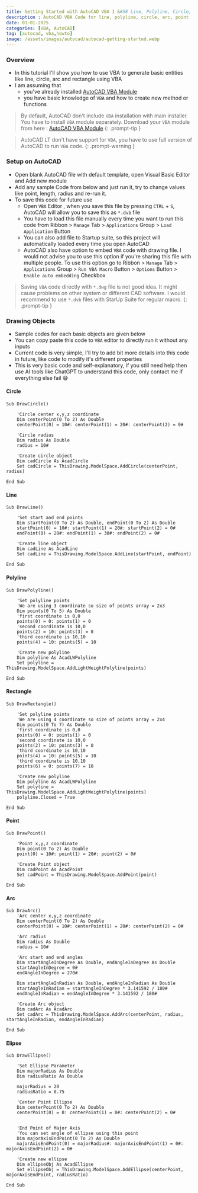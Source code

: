 ```yaml
---
title: Getting Started with AutoCAD VBA 1 &#58 Line, Polyline, Circle, Arc, Rectangle, Point
description : AutoCAD VBA Code for line, polyline, circle, arc, point
date: 01-01-2025
categories: [VBA, AutoCAD]
tag: [autocad, vba,howto]
image: /assets/images/autocad/autocad-getting-started.webp
---
```


### Overview
- In this tutorial I'll show you how to use VBA to generate basic entities like line, circle, arc and rectangle using VBA
- I am assuming that 
  - you've already installed [AutoCAD VBA Module](https://www.autodesk.com/support/technical/article/caas/tsarticles/ts/3kxk0RyvfWTfSfAIrcmsLQ.html)
  - you have basic knowledge of `VBA` and how to create new method or functions

> By default, AutoCAD don't include `VBA` installation with main installer. You have to install `VBA` module separately.
> Download your `VBA` module from here : [AutoCAD VBA Module](https://www.autodesk.com/support/technical/article/caas/tsarticles/ts/3kxk0RyvfWTfSfAIrcmsLQ.html)
{: .prompt-tip }

> AutoCAD LT don't have support for `VBA`, you have to use full version of AutoCAD to run `VBA` code.
{: .prompt-warning }

### Setup on AutoCAD
- Open blank AutoCAD file with default template, open Visual Basic Editor and Add new module
- Add any sample Code from below and just run it, try to change values like point, length, radius and re-run it.
- To save this code for future use
  - Open `VBA` Editor , when you save this file by pressing `CTRL` + `S`, AutoCAD will allow you to save this as `*.dvb` file
  - You have to load this file manually every time you want to run this code from Ribbon > `Manage` Tab > `Applications` Group > `Load Application` Button
  - You can also add file to Startup suite, so this project will automatically loaded every time you open AutoCAD
  - AutoCAD also have option to embed `VBA` code with drawing file. I would not advise you to use this option if you're sharing this file with multiple people. To use this option go to Ribbon > `Manage` Tab > `Applications` Group > `Run VBA Macro` Button > `Options` Button > `Enable auto embedding` Checkbox

> Saving `VBA` code directly with `*.dwg` file is not good idea. It might cause problems on other system or different CAD software. I would recommend  to use `*.dvb` files with StarUp Suite for regular macro.
{: .prompt-tip }
 
### Drawing Objects
- Sample codes for each basic objects are given below
- You can copy paste this code to `VBA` editor to directly run it without any inputs
- Current code is very simple, I'll try to add bit more details into this code in future, like code to modify it's different properties
- This is very basic code and self-explanatory, if you still need help then use AI tools like ChatGPT to understand this code, only contact me if everything else fail 😅

#### Circle
```visualbasic
Sub DrawCircle()
       
    'Circle center x,y,z coordinate
    Dim centerPoint(0 To 2) As Double
    centerPoint(0) = 10#: centerPoint(1) = 20#: centerPoint(2) = 0#
     
    'Circle radius
    Dim radius As Double
    radius = 10#
     
    'Create circle object
    Dim cadCircle As AcadCircle
    Set cadCircle = ThisDrawing.ModelSpace.AddCircle(centerPoint, radius)
    
End Sub
```
#### Line
```visualbasic
Sub DrawLine()

    'Set start and end points
    Dim startPoint(0 To 2) As Double, endPoint(0 To 2) As Double
    startPoint(0) = 10#: startPoint(1) = 20#: startPoint(2) = 0#
    endPoint(0) = 20#: endPoint(1) = 30#: endPoint(2) = 0#
     
    'Create line object
    Dim cadLine As AcadLine
    Set cadLine = ThisDrawing.ModelSpace.AddLine(startPoint, endPoint)
     
End Sub
```
#### Polyline
```visualbasic
Sub DrawPolyline()

    'Set polyline points
    'We are using 3 coordinate so size of points array = 2x3
    Dim points(0 To 5) As Double
    'first coordinate is 0,0
    points(0) = 0: points(1) = 0
    'second coordinate is 10,0
    points(2) = 10: points(3) = 0
    'third coordinate is 10,10
    points(4) = 10: points(5) = 10
        
    'Create new polyline
    Dim polyline As AcadLWPolyline
    Set polyline = ThisDrawing.ModelSpace.AddLightWeightPolyline(points)
    
End Sub
```
#### Rectangle
```visualbasic
Sub DrawRectangle()

    'Set polyline points
    'We are using 4 coordinate so size of points array = 2x4
    Dim points(0 To 7) As Double
    'first coordinate is 0,0
    points(0) = 0: points(1) = 0
    'second coordinate is 10,0
    points(2) = 10: points(3) = 0
    'third coordinate is 10,10
    points(4) = 10: points(5) = 10
    'third coordinate is 10,10
    points(6) = 0: points(7) = 10
        
    'Create new polyline
    Dim polyline As AcadLWPolyline
    Set polyline = ThisDrawing.ModelSpace.AddLightWeightPolyline(points)
    polyline.Closed = True

End Sub
```
#### Point
```visualbasic
Sub DrawPoint()

    'Point x,y,z coordinate
    Dim point(0 To 2) As Double
    point(0) = 10#: point(1) = 20#: point(2) = 0#
    
    'Create Point object
    Dim cadPoint As AcadPoint
    Set cadPoint = ThisDrawing.ModelSpace.AddPoint(point)
    
End Sub
```
#### Arc
```visualbasic
Sub DrawArc()
    'Arc center x,y,z coordinate
    Dim centerPoint(0 To 2) As Double
    centerPoint(0) = 10#: centerPoint(1) = 20#: centerPoint(2) = 0#
     
    'Arc radius
    Dim radius As Double
    radius = 10#
     
    'Arc start and end angles
    Dim startAngleInDegree As Double, endAngleInDegree As Double
    startAngleInDegree = 0#
    endAngleInDegree = 270#
    
    Dim startAngleInRadian As Double, endAngleInRadian As Double
    startAngleInRadian = startAngleInDegree * 3.141592 / 180#
    endAngleInRadian = endAngleInDegree * 3.141592 / 180#

    'Create Arc object
    Dim cadArc As AcadArc
    Set cadArc = ThisDrawing.ModelSpace.AddArc(centerPoint, radius, startAngleInRadian, endAngleInRadian)

End Sub
```
#### Elipse
```visualbasic
Sub DrawEllipse()

    'Set Ellipse Parameter
    Dim majorRadius As Double
    Dim radiusRatio As Double
 
    majorRadius = 20
    radiusRatio = 0.75
    
    'Center Point Ellipse
    Dim centerPoint(0 To 2) As Double
    centerPoint(0) = 0: centerPoint(1) = 0#: centerPoint(2) = 0#

    
    'End Point of Major Axis
    'You can set angle of ellipse using this point
    Dim majorAxisEndPoint(0 To 2) As Double
    majorAxisEndPoint(0) = majorRadius#: majorAxisEndPoint(1) = 0#: majorAxisEndPoint(2) = 0#
    
    'Create new ellipse
    Dim ellipseObj As AcadEllipse
    Set ellipseObj = ThisDrawing.ModelSpace.AddEllipse(centerPoint, majorAxisEndPoint, radiusRatio)
    
End Sub
``` 